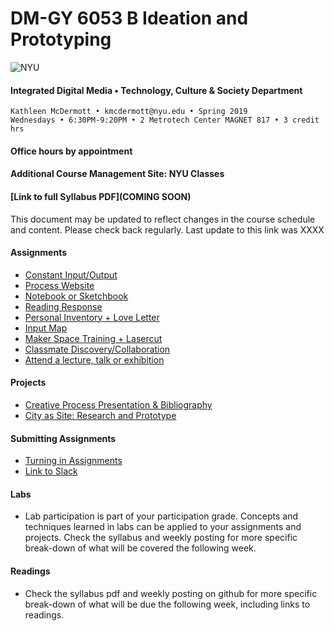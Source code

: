 # DM-GY 6053 B Ideation and Prototyping
![NYU](http://archive.engineering.nyu.edu/files/tandon_long_black.png)
#### Integrated Digital Media • Technology, Culture & Society Department 

    Kathleen McDermott • kmcdermott@nyu.edu • Spring 2019
    Wednesdays • 6:30PM-9:20PM • 2 Metrotech Center MAGNET 817 • 3 credit hrs     

#### Office hours by appointment 

#### Additional Course Management Site: NYU Classes

#### [Link to full Syllabus PDF](COMING SOON)
This document may be updated to reflect changes in the course schedule and content. Please check back regularly. Last update to this link was XXXX

#### Assignments
* [Constant Input/Output](constant_inputoutput.md)
* [Process Website](process_website.md)
* [Notebook or Sketchbook](notebook_or_sketchbook.md)
* [Reading Response](reading_responses.md)
* [Personal Inventory + Love Letter](personal_inventory.md)
* [Input Map](input_map.md)
* [Maker Space Training + Lasercut](lasercut.md)
* [Classmate Discovery/Collaboration](classmate_discovery.md)
* [Attend a lecture, talk or exhibition](visit_talk_meetup.md)


#### Projects
* [Creative Process Presentation & Bibliography](creative_process.md)
* [City as Site: Research and Prototype](city_as_site.md)

#### Submitting Assignments
* [Turning in Assignments](turning_in_work.md)
* [Link to Slack](https://nyu-ideation-2019.slack.com)

#### Labs
* Lab participation is part of your participation grade. Concepts and techniques learned in labs can be applied to your assignments and projects. Check the syllabus and weekly posting for more specific break-down of what will be covered the following week.

#### Readings
* Check the syllabus pdf and weekly posting on github for more specific break-down of what will be due the following week, including links to readings.
